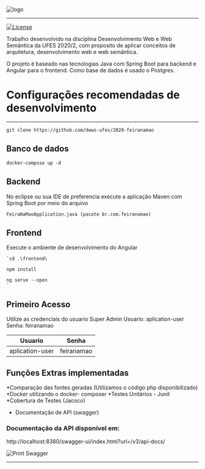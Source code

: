 ![logo](https://i.imgur.com/VOcmF6W.png)

*****

[![License](https://img.shields.io/badge/license-MIT-blue.svg)](/LICENSE)

Trabalho desenvolvido na disciplina Desenvolvimento Web e Web Semântica da UFES 2020/2, com proposito de aplicar conceitos de arquitetura, desenvolvimento web e web semântica.

O projeto é baseado nas tecnologias Java com Spring Boot para backend e Angular para o frontend. Como base de dados é usado o Postgres.


# Configurações recomendadas de desenvolvimento
*****

```
git clone https://github.com/dwws-ufes/2020-feiranamao
```

## Banco de dados
```
docker-compose up -d
```

## Backend
No eclipse ou sua IDE de preferencia execute a aplicação Maven com Spring Boot por meio do arquivo 
```
FeiraNaMaoApplication.java (pacote br.com.feiranamao)
```

## Frontend
Execute o ambiente de desenvolvimento do Angular
```
`cd .\frontend\

npm install

ng serve --open
`
```
## Primeiro Acesso
Utilize as credenciais do usuario Super Admin
Usuario: aplication-user
Senha: feiranamao

| Usuario |Senha |
| ------------- | ------------- |
| aplication-user  | feiranamao  |

## Funções Extras implementadas
*Comparação das fontes geradas (Utilizamos o código php disponibilizado)
*Docker utilizando o docker- composer
*Testes Unitários  - Junit 
*Cobertura de Testes (Jacoco)
* Documentação de API (swagger)

### Documentação da API disponível em: 
http://localhost:8380/swagger-ui/index.html?url=/v3/api-docs/

![Print Swagger](https://i.ibb.co/F3wCYG2/feiranamao.png)
**************


